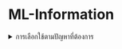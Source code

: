 # ML-Information

<details>
 <summary>การเลือกใช้ตามปัญหาที่ต้องการ</summary>

 - ปัญหา Classification 
    - เกี่ยวกับการจัดหมวดหมู่ เช่น จัดหมวดหมู่คำ
    - Activation จะเกี่ยวกับตัวเลขที่มีขอบเขตชัดเจน
        - Sigmoid โดยจะใช้กับการวิเคราะห์ว่าใช้หรือไม่ เกิดหรือไม่เกิด
        - Binary Crossentropy : Binary จะมีค่าแค่ 0 กับ 1
        - Multi label , multi class
        - Softmax จะเป็นการวิเคราะห์โดย output ทั้งหมดรวมกันจะได้ 1 แนวเดียวกับ Sigmoid แต่จะเห็นเป็นอัตราหรือ % แบบชัดเจน
        - Sparse_categorical_crossentropy
        - Multi class
        - ช่วงดูตามรูปในส่วนของ Range
    - Loss
        - Binary Crossentropy
        - Sparse Categorical Crossentropy
     
 - ปัญหา Regression 
    - เกี่ยวกับการทำนาย เป็นเชิงตัวเลข เช่น การคำนวณแนวโน้มราคาสินค้า
    - Activation ตัวเลขที่ไม่มีขอบเขตชัดเจน
        - Linear ใช้สำหรับตัวเลขที่ต้องการ
        - ReLU ใช้สำหรับตัด input ที่น้อยกว่า 0
        - ช่วงดูตามรูปในส่วนของ Range
    - Loss
        - Mean Squared Error

 ![Alt text](image/image.png)
</details>
  